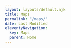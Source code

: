 ```yaml
---
layout: layouts/default.njk
title: Maps
permalink: "/maps/"
date: Last Modified
eleventyNavigation:
  key: Maps
  parent: Home
---
```

